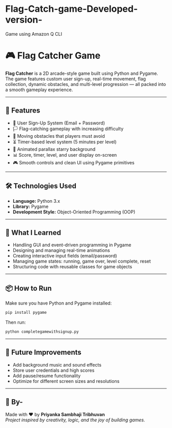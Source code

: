 # Flag-Catch-game-Developed-version-
Game using Amazon Q CLI




# 🎮 Flag Catcher Game

**Flag Catcher** is a 2D arcade-style game built using Python and Pygame. The game features custom user sign-up, real-time movement, flag collection, dynamic obstacles, and multi-level progression — all packed into a smooth gameplay experience.

---

## 🚀 Features

- 🔐 User Sign-Up System (Email + Password)
- 🏳️ Flag-catching gameplay with increasing difficulty
- 🧱 Moving obstacles that players must avoid
- ⏳ Timer-based level system (5 minutes per level)
- 🌌 Animated parallax starry background
- 📊 Score, timer, level, and user display on-screen
- 🎮 Smooth controls and clean UI using Pygame primitives

---

## 🛠️ Technologies Used

- **Language:** Python 3.x  
- **Library:** Pygame  
- **Development Style:** Object-Oriented Programming (OOP)

---

## 🧠 What I Learned

- Handling GUI and event-driven programming in Pygame  
- Designing and managing real-time animations  
- Creating interactive input fields (email/password)  
- Managing game states: running, game over, level complete, reset  
- Structuring code with reusable classes for game objects

---

## 📦 How to Run

Make sure you have Python and Pygame installed:

```bash
pip install pygame
```

Then run:

```bash
python completegamewithsignup.py
```

---

## 📝 Future Improvements

- Add background music and sound effects  
- Store user credentials and high scores  
- Add pause/resume functionality  
- Optimize for different screen sizes and resolutions

---

## 📌 By-

Made with ❤️ by **Priyanka Sambhaji Tribhuvan**  
_Project inspired by creativity, logic, and the joy of building games._
